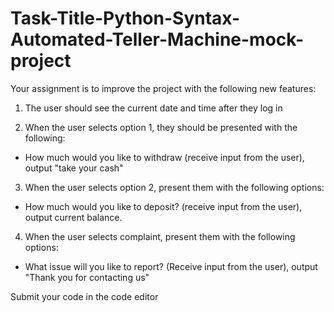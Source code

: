 # Task-Title-Python-Syntax-Automated-Teller-Machine-mock-project
Your assignment is to improve the project with the following new features:


1. The user should see the current date and time after they log in

2. When the user selects option 1, they should be presented with the following:

- How much would you like to withdraw (receive input from the user), output "take your cash"

3. When the user selects option 2, present them with the following options:

- How much would you like to deposit? (receive input from the user), output current balance.

4. When the user selects complaint, present them with the following options:

- What issue will you like to report? (Receive input from the user), output "Thank you for contacting us"


Submit your code in the code editor
